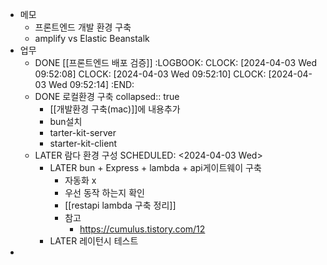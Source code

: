 - 메모
	- 프론트엔드 개발 환경 구축
	- amplify vs Elastic Beanstalk
- 업무
	- DONE [[프론트엔드 배포 검증]]
	  :LOGBOOK:
	  CLOCK: [2024-04-03 Wed 09:52:08]
	  CLOCK: [2024-04-03 Wed 09:52:10]
	  CLOCK: [2024-04-03 Wed 09:52:14]
	  :END:
	- DONE 로컬환경 구축
	  collapsed:: true
		- [[개발환경 구축(mac)]]에 내용추가
		- bun설치
		- tarter-kit-server
		- starter-kit-client
	- LATER 람다 환경 구성
	  SCHEDULED: <2024-04-03 Wed>
		- LATER bun + Express + lambda + api게이트웨이 구축
			- 자동화 x
			- 우선 동작 하는지 확인
			- [[restapi lambda 구축 정리]]
			- 참고
				- https://cumulus.tistory.com/12
		- LATER 레이턴시 테스트
-